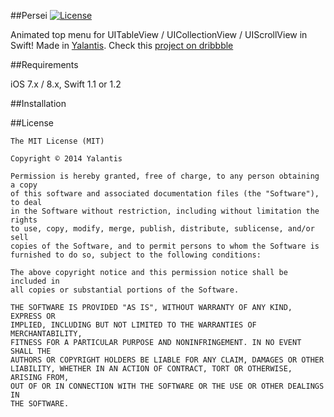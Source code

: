 ##Persei
[![License](http://img.shields.io/badge/license-MIT-green.svg?style=flat)](https://github.com/Yalantis/Persei/blob/master/LICENSE)

Animated top menu for UITableView / UICollectionView / UIScrollView in Swift!
Made in [Yalantis](http://yalantis.com/).
Check this [project on dribbble]("https://dribbble.com/shots/1706861-Top-Menu-Animation?list=users&offset=23)

##Requirements

iOS 7.x / 8.x, Swift 1.1 or 1.2

##Installation

##License

	The MIT License (MIT)

	Copyright © 2014 Yalantis

	Permission is hereby granted, free of charge, to any person obtaining a copy
	of this software and associated documentation files (the "Software"), to deal
	in the Software without restriction, including without limitation the rights
	to use, copy, modify, merge, publish, distribute, sublicense, and/or sell
	copies of the Software, and to permit persons to whom the Software is
	furnished to do so, subject to the following conditions:

	The above copyright notice and this permission notice shall be included in
	all copies or substantial portions of the Software.

	THE SOFTWARE IS PROVIDED "AS IS", WITHOUT WARRANTY OF ANY KIND, EXPRESS OR
	IMPLIED, INCLUDING BUT NOT LIMITED TO THE WARRANTIES OF MERCHANTABILITY,
	FITNESS FOR A PARTICULAR PURPOSE AND NONINFRINGEMENT. IN NO EVENT SHALL THE
	AUTHORS OR COPYRIGHT HOLDERS BE LIABLE FOR ANY CLAIM, DAMAGES OR OTHER
	LIABILITY, WHETHER IN AN ACTION OF CONTRACT, TORT OR OTHERWISE, ARISING FROM,
	OUT OF OR IN CONNECTION WITH THE SOFTWARE OR THE USE OR OTHER DEALINGS IN
	THE SOFTWARE.